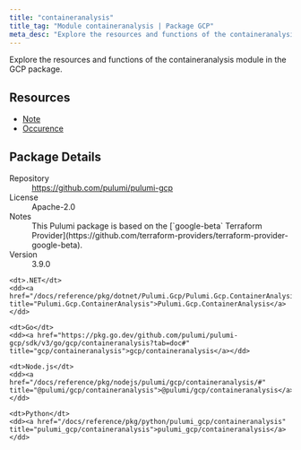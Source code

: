 ```yaml
---
title: "containeranalysis"
title_tag: "Module containeranalysis | Package GCP"
meta_desc: "Explore the resources and functions of the containeranalysis module in the GCP package."
---
```


<!-- WARNING: this file was generated by Pulumi Docs Generator. -->
<!-- Do not edit by hand unless you're certain you know what you are doing! -->

Explore the resources and functions of the containeranalysis module in the GCP package.

<h2 id="resources">Resources</h2>
<ul class="api">
    <li><a href="note" title="Note"><span class="symbol resource"></span>Note</a></li>
    <li><a href="occurence" title="Occurence"><span class="symbol resource"></span>Occurence</a></li>
</ul>

<h2 id="package-details">Package Details</h2>
<dl class="package-details">
	<dt>Repository</dt>
	<dd><a href="https://github.com/pulumi/pulumi-gcp">https://github.com/pulumi/pulumi-gcp</a></dd>
	<dt>License</dt>
	<dd>Apache-2.0</dd>
	<dt>Notes</dt>
	<dd>This Pulumi package is based on the [`google-beta` Terraform Provider](https://github.com/terraform-providers/terraform-provider-google-beta).</dd>
	<dt>Version</dt>
	<dd>3.9.0</dd>
</dl>



<dl class="tabular">

    <dt>.NET</dt>
    <dd><a href="/docs/reference/pkg/dotnet/Pulumi.Gcp/Pulumi.Gcp.ContainerAnalysis.html" title="Pulumi.Gcp.ContainerAnalysis">Pulumi.Gcp.ContainerAnalysis</a></dd>

    <dt>Go</dt>
    <dd><a href="https://pkg.go.dev/github.com/pulumi/pulumi-gcp/sdk/v3/go/gcp/containeranalysis?tab=doc#" title="gcp/containeranalysis">gcp/containeranalysis</a></dd>

    <dt>Node.js</dt>
    <dd><a href="/docs/reference/pkg/nodejs/pulumi/gcp/containeranalysis/#" title="@pulumi/gcp/containeranalysis">@pulumi/gcp/containeranalysis</a></dd>

    <dt>Python</dt>
    <dd><a href="/docs/reference/pkg/python/pulumi_gcp/containeranalysis" title="pulumi_gcp/containeranalysis">pulumi_gcp/containeranalysis</a></dd>

</dl>

